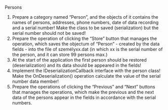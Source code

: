 Persons


1. Prepare a category named “Person”, and the objects of it contains the names of persons, addresses, phone numbers, date of data recording and a serial number! Make the class to be saved (serialization) but the serial number should not be saved!
2. Prepare the operation of clicking the “Store” button that manages the operation, which saves the objectum of “Person” - created by the data fields - into the file of személyxx.dat (in which xx is the serial number of the person, and it can store 99 persons max.)
3. At the start of the application the first person should be restored (deserialization) and its data should be appeared in the fields!
4. Implement the IDeserializationCallback interface with the person class! Make the OnDeserialization() operation calculate the value of the serial number data member!
5. Prepare the operations of clicking the “Previous” and “Next” buttons that manages the operations, which make the previous and the next data of the persons appear in the fields in accordance with the serial numbers.
